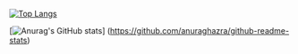 [![Top Langs](https://github-readme-stats.vercel.app/api/top-langs/?username=shokiogawa
)](https://github.com/anuraghazra/github-readme-stats)

[![Anurag's GitHub stats](https://github-readme-stats.vercel.app/api?username=shokiogawa)]
(https://github.com/anuraghazra/github-readme-stats)
